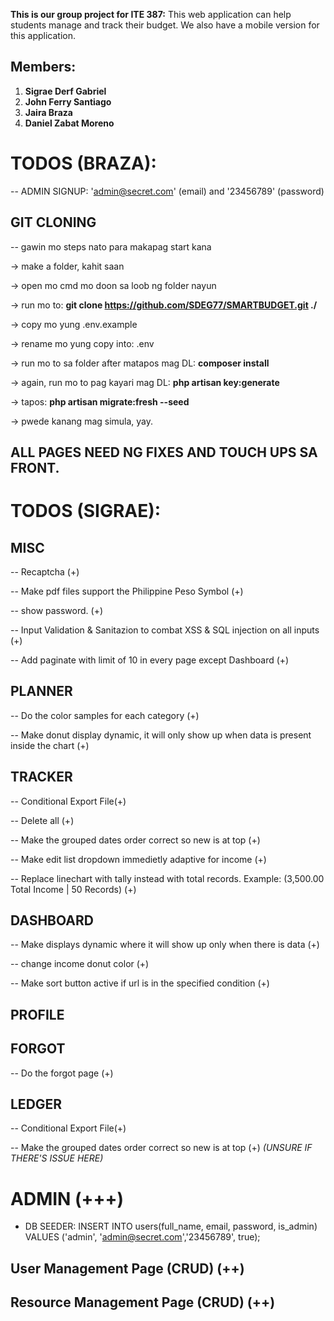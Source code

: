 **This is our group project for ITE 387:**
This web application can help students manage and track their budget. We also have a mobile version for this application. 

## Members: 
1. **Sigrae Derf Gabriel**
2. **John Ferry Santiago**
3. **Jaira Braza**
4. **Daniel Zabat Moreno**

# TODOS (BRAZA):
-- ADMIN SIGNUP: 'admin@secret.com' (email) and '23456789' (password)

## GIT CLONING
-- gawin mo steps nato para makapag start kana

-> make a folder, kahit saan

-> open mo cmd mo doon sa loob ng folder nayun

-> run mo to: **git clone https://github.com/SDEG77/SMARTBUDGET.git ./**

-> copy mo yung .env.example

-> rename mo yung copy into: .env

-> run mo to sa folder after matapos mag DL: **composer install**

-> again, run mo to pag kayari mag DL: **php artisan key:generate**

-> tapos: **php artisan migrate:fresh --seed**

-> pwede kanang mag simula, yay.

## ALL PAGES NEED NG FIXES AND TOUCH UPS SA FRONT. 


# TODOS (SIGRAE):

## MISC
--  Recaptcha (+)

-- Make pdf files support the Philippine Peso Symbol (+)

-- show password. (+)

-- Input Validation & Sanitazion to combat XSS & SQL injection on all inputs (+)

-- Add paginate with limit of 10 in every page except Dashboard (+)

## PLANNER
-- Do the color samples for each category (+)

-- Make donut display dynamic, it will only show up when data is present inside the chart (+)

## TRACKER
-- Conditional Export File(+)

-- Delete all (+)

-- Make the grouped dates order correct so new is at top (+)

-- Make edit list dropdown immedietly adaptive for income (+)

-- Replace linechart with tally instead with total records. Example: (3,500.00 Total Income | 50 Records) (+)

## DASHBOARD 
-- Make displays dynamic where it will show up only when there is data (+)

-- change income donut color (+)

-- Make sort button active if url is in the specified condition (+)

## PROFILE 
<!-- -- Finished all todos yah00! -->

## FORGOT
-- Do the forgot page (+)

## LEDGER 
-- Conditional Export File(+)

-- Make the grouped dates order correct so new is at top (+) *(UNSURE IF THERE'S ISSUE HERE)*

# ADMIN (+++)
- DB SEEDER: INSERT INTO users(full_name, email, password, is_admin) 
              VALUES ('admin', 'admin@secret.com','23456789', true);
  
## User Management Page (CRUD) (++)

## Resource Management Page (CRUD) (++)
